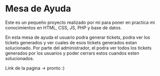 # Mesa de Ayuda

Este es un pequeño proyecto realizado por mi para poner en practica mi conocimientos en HTML, CSS, JS, PHP y base de datos.

En esta mesa de ayuda el usuario podra generar tickets, podra ver los tickets generados y ver cuales de esos tickets generados estan solucionado. Por parte del administrador, el podra 
ver todos los tickets generados por los usuarios y poder cerrars estos cuandos esten solucionados.

Link de la pagina -> pronto :)

